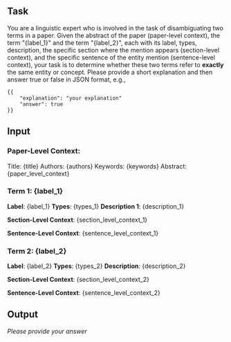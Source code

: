 ## Task

You are a linguistic expert who is involved in the task of disambiguating two terms in a paper. Given the abstract of the paper (paper-level context), the term "{label_1}" and the term "{label_2}", each with its label, types, description, the specific section where the mention appears (section-level context), and the specific sentence of the entity mention (sentence-level context), your task is to determine whether these two terms refer to **exactly** the same entity or concept. Please provide a short explanation and then answer true or false in JSON format, e.g.,


```
{{
    "explanation": "your explanation"
    "answer": true
}}
```

## Input

### Paper-Level Context:
Title: {title}
Authors: {authors}
Keywords: {keywords}
Abstract:
{paper_level_context}

### Term 1: {label_1}

**Label**: {label_1}
**Types**: {types_1}
**Description 1**: {description_1}

**Section-Level Context**:
{section_level_context_1}

**Sentence-Level Context**:
{sentence_level_context_1}

### Term 2: {label_2}

**Label**: {label_2}
**Types**: {types_2}
**Description**: {description_2}

**Section-Level Context**:
{section_level_context_2}

**Sentence-Level Context**:
{sentence_level_context_2}


## Output

*Please provide your answer*